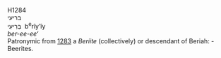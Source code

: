 H1284  
בּריעי  
בְּרִיעִי ‎ b<sup>e</sup>rı̂y‛ı̂y  
*ber-ee-ee‘*  
Patronymic from [1283](h1283) a *Beriite* (collectively) or descendant
of Beriah: - Beerites.  
